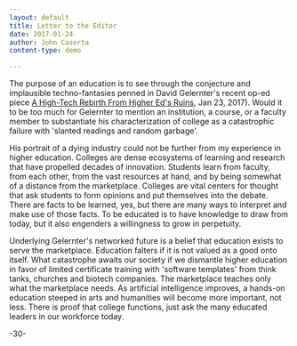 ```yaml
---
layout: default
title: Letter to the Editor
date: 2017-01-24
author: John Caserta
content-type: demo

---
```


The purpose of an education is to see through the conjecture and implausible techno-fantasies penned in David Gelernter's recent op-ed piece [A High-Tech Rebirth From Higher Ed's Ruins](https://www.wsj.com/articles/a-high-tech-rebirth-from-higher-eds-ruins-1485123354?mg=id-wsj), Jan 23, 2017). Would it to be too much for Gelernter to mention an institution, a course, or a faculty member to substantiate his characterization of college as a catastrophic failure with 'slanted readings and random garbage'.

His portrait of a dying industry could not be further from my experience in higher education. Colleges are dense ecosystems of learning and research that have propelled decades of innovation. Students learn from faculty, from each other, from the vast resources at hand, and by being somewhat of a distance from the marketplace. Colleges are vital centers for thought that ask students to form opinions and put themselves into the debate. There are facts to be learned, yes, but there are many ways to interpret and make use of those facts. To be educated is to have knowledge to draw from today, but it also engenders a willingness to grow in perpetuity.

Underlying Gelernter's networked future is a belief that education exists to serve the marketplace. Education falters if it is not valued as a good onto itself. What catastrophe awaits our society if we dismantle higher education in favor of limited certificate training with 'software templates' from think tanks, churches and biotech companies. The marketplace teaches only what the marketplace needs. As artificial intelligence improves, a hands-on education steeped in arts and humanities will become more important, not less. There is proof that college functions, just ask the many educated leaders in our workforce today.

-30-
